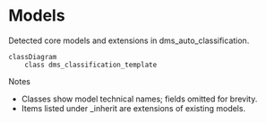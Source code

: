# Models

Detected core models and extensions in dms_auto_classification.

```mermaid
classDiagram
    class dms_classification_template
```

Notes
- Classes show model technical names; fields omitted for brevity.
- Items listed under _inherit are extensions of existing models.
